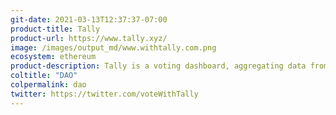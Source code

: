 ```yaml
---
git-date: 2021-03-13T12:37:37-07:00
product-title: Tally
product-url: https://www.tally.xyz/
image: /images/output_md/www.withtally.com.png
ecosystem: ethereum
product-description: Tally is a voting dashboard, aggregating data from defi protocols' governance and providing it in real-time for research and analysis. [Interview with co-founder](/tally).
coltitle: "DAO"
colpermalink: dao
twitter: https://twitter.com/voteWithTally
---
```

